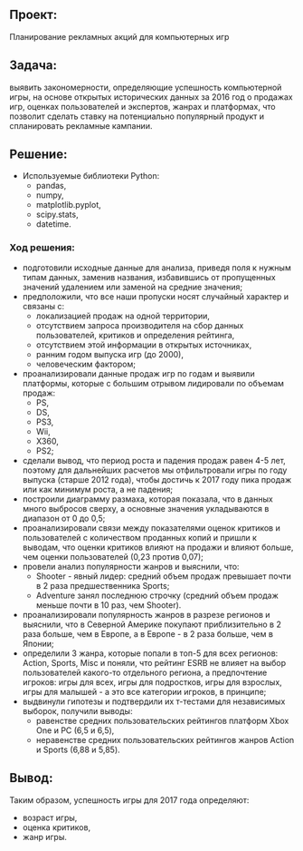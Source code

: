 ## Проект:

Планирование рекламных акций для компьютерных игр

## Задача:

выявить закономерности, определяющие успешность компьютерной игры, на основе открытых исторических данных за 2016 год о продажах игр, оценках пользователей и экспертов, жанрах и платформах, что позволит сделать ставку на потенциально популярный продукт и спланировать рекламные кампании.

## Решение:

- Используемые библиотеки Python:
  - pandas,
  - numpy,
  - matplotlib.pyplot,
  - scipy.stats,
  - datetime.

### Ход решения:

- подготовили исходные данные для анализа, приведя поля к нужным типам данных, заменив названия, избавившись от пропущенных значений удалением или заменой на средние значения;
- предположили, что все наши пропуски носят случайный характер и связаны с:  
    - локализацией продаж на одной территории,  
    - отсутствием запроса производителя на сбор данных пользователей, критиков и определения рейтинга,  
    - отсутствием этой информации в открытых источниках, 
    - ранним годом выпуска игр (до 2000),  
    - человеческим фактором;  
- проанализировали данные продаж игр по годам и выявили платформы, которые с большим отрывом лидировали по объемам продаж:  
    - PS,
    - DS,
    - PS3,
    - Wii,
    - X360,
    - PS2;
- сделали вывод, что период роста и падения продаж равен 4-5 лет, поэтому для дальнейших расчетов мы отфильтровали игры по году выпуска (старше 2012 года), чтобы достичь к 2017 году пика продаж или как минимум роста, а не падения;  
- построили диаграмму размаха, которая показала, что в данных много выбросов сверху, а основные значения укладываются в диапазон от 0 до 0,5;  
- проанализировали связи между показателями оценок критиков и пользователей с количеством проданных копий и пришли к выводам, что оценки критиков влияют на продажи и влияют больше, чем оценки пользователей (0,23 против 0,07);  
- провели анализ популярности жанров и выяснили, что:
    - Shooter - явный лидер: средний объем продаж превышает почти в 2 раза предшественника Sports;
    - Adventure занял последнюю строчку (средний объем продаж меньше почти в 10 раз, чем Shooter).
- проанализировали популярность жанров в разрезе регионов и выяснили, что в Северной Америке покупают приблизительно в 2 раза больше, чем в Европе, а в Европе - в 2 раза больше, чем в Японии;  
- определили 3 жанра, которые  попали в топ-5 для всех регионов: Action, Sports, Misc и поняли, что рейтинг ESRB не влияет на выбор пользователей какого-то отдельного региона, а предпочтение игроков: игры для всех, игры для подростков, игры для взрослых, игры для малышей - а это все категории игроков, в принципе;  
- выдвинули гипотезы и подтвердили их т-тестами для независимых выборок, получили выводы:  
    - равенстве средних пользовательских рейтингов платформ Xbox One и PC (6,5 и 6,5),
    - неравенстве средних пользовательских рейтингов жанров Action и Sports (6,88 и 5,85).

## Вывод:

Таким образом, успешность игры для 2017 года определяют:
- возраст игры,
- оценка критиков,
- жанр игры.
